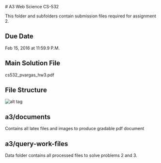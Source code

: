 <snippet>
  <content>
# A3 Web Science CS-532

This folder and subfolders contain submission files required for assignment 2.

## Due Date

Feb 15, 2016 at 11:59.9 P.M.

## Main Solution File

cs532_pvargas_hw3.pdf

## File Structure

![alt tag](https://github.com/phvargas/cs532-s16/blob/master/a02/documents/images/a3folder.png)

## a3/documents

Contains all latex files and images to produce gradable pdf document

## a3/query-work-files

Data folder contains all processed files to solve problems 2 and 3.


</content>
  <tabTrigger></tabTrigger>
</snippet>
